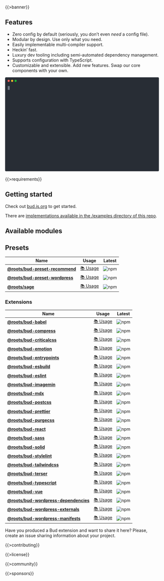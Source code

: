 {{>banner}}

## Features

- Zero config by default (seriously, you don&rsquo;t even _need_ a
  config file).
- Modular by design. Use only what you need.
- Easily implementable multi-compiler support.
- Heckin&rsquo; fast.
- Luxury dev tooling including semi-automated dependency management.
- Supports configuration with TypeScript.
- Customizable and extensible. Add new features. Swap our core
  components with your own.

<img
  src="https://raw.githubusercontent.com/roots/bud/main/sources/@repo/docs/static/casts/babel-build--cache.svg"
  title="bud.js build"
/>

{{>requirements}}

## Getting started

Check out [bud.js.org](https://bud.js.org/) to get started.

There are [implementations available in the /examples directory of
this repo](https://github.com/roots/bud/tree/master/examples).

## Available modules

## Presets

| Name                                                                    | Usage                                                           | Latest                                                                                                 |
| ----------------------------------------------------------------------- | --------------------------------------------------------------- | ------------------------------------------------------------------------------------------------------ |
| [**@roots/bud-preset-recommend**](/sources/@roots/bud-preset-recommend) | [📚 Usage](${url.docs}/extensions/presets/bud-preset-recommend) | ![npm](https://img.shields.io/npm/v/@roots/bud-preset-recommend.svg?color=%23525ddc&style=flat-square) |
| [**@roots/bud-preset-wordpress**](/sources/@roots/bud-preset-wordpress) | [📚 Usage](${url.docs}/extensions/presets/bud-preset-wordpress) | ![npm](https://img.shields.io/npm/v/@roots/bud-preset-wordpress.svg?color=%23525ddc&style=flat-square) |
| [**@roots/sage**](/sources/@roots/sage)                                 | [📚 Usage](${url.docs}/extensions/presets/sage)                 | ![npm](https://img.shields.io/npm/v/@roots/sage.svg?color=%23525ddc&style=flat-square)                 |

### Extensions

| Name                                                                                | Usage                                                          | Latest                                                                                                       |
| ----------------------------------------------------------------------------------- | -------------------------------------------------------------- | ------------------------------------------------------------------------------------------------------------ |
| [**@roots/bud-babel**](/sources/@roots/bud-babel)                                   | [📚 Usage](${url.docs}/extensions/bud-babel/)                  | ![npm](https://img.shields.io/npm/v/@roots/bud-babel.svg?color=%23525ddc&style=flat-square)                  |
| [**@roots/bud-compress**](/sources/@roots/bud-compress)                             | [📚 Usage](${url.docs}/extensions/bud-compress/)               | ![npm](https://img.shields.io/npm/v/@roots/bud-compress.svg?color=%23525ddc&style=flat-square)               |
| [**@roots/bud-criticalcss**](/sources/@roots/bud-criticalcss)                       | [📚 Usage](${url.docs}/extensions/bud-criticalcss/)            | ![npm](https://img.shields.io/npm/v/@roots/bud-criticalcss.svg?color=%23525ddc&style=flat-square)            |
| [**@roots/bud-emotion**](/sources/@roots/bud-emotion)                               | [📚 Usage](${url.docs}/extensions/bud-emotion/)                | ![npm](https://img.shields.io/npm/v/@roots/bud-emotion.svg?color=%23525ddc&style=flat-square)                |
| [**@roots/bud-entrypoints**](/sources/@roots/bud-entrypoints)                       | [📚 Usage](${url.docs}/extensions/bud-entrypoints/)            | ![npm](https://img.shields.io/npm/v/@roots/bud-entrypoints.svg?color=%23525ddc&style=flat-square)            |
| [**@roots/bud-esbuild**](/sources/@roots/bud-esbuild)                               | [📚 Usage](${url.docs}/extensions/bud-esbuild/)                | ![npm](https://img.shields.io/npm/v/@roots/bud-esbuild.svg?color=%23525ddc&style=flat-square)                |
| [**@roots/bud-eslint**](/sources/@roots/bud-eslint)                                 | [📚 Usage](${url.docs}/extensions/bud-eslint/)                 | ![npm](https://img.shields.io/npm/v/@roots/bud-eslint.svg?color=%23525ddc&style=flat-square)                 |
| [**@roots/bud-imagemin**](/sources/@roots/bud-imagemin)                             | [📚 Usage](${url.docs}/extensions/bud-imagemin/)               | ![npm](https://img.shields.io/npm/v/@roots/bud-imagemin.svg?color=%23525ddc&style=flat-square)               |
| [**@roots/bud-mdx**](/sources/@roots/bud-mdx)                                       | [📚 Usage](${url.docs}/extensions/bud-mdx/)                    | ![npm](https://img.shields.io/npm/v/@roots/bud-mdx.svg?color=%23525ddc&style=flat-square)                    |
| [**@roots/bud-postcss**](/sources/@roots/bud-postcss)                               | [📚 Usage](${url.docs}/extensions/bud-postcss/)                | ![npm](https://img.shields.io/npm/v/@roots/bud-postcss.svg?color=%23525ddc&style=flat-square)                |
| [**@roots/bud-prettier**](/sources/@roots/bud-prettier)                             | [📚 Usage](${url.docs}/extensions/bud-prettier/)               | ![npm](https://img.shields.io/npm/v/@roots/bud-prettier.svg?color=%23525ddc&style=flat-square)               |
| [**@roots/bud-purgecss**](/sources/@roots/bud-purgecss)                             | [📚 Usage](${url.docs}/extensions/bud-purgecss/)               | ![npm](https://img.shields.io/npm/v/@roots/bud-purgecss.svg?color=%23525ddc&style=flat-square)               |
| [**@roots/bud-react**](/sources/@roots/bud-react)                                   | [📚 Usage](${url.docs}/extensions/bud-react/)                  | ![npm](https://img.shields.io/npm/v/@roots/bud-react.svg?color=%23525ddc&style=flat-square)                  |
| [**@roots/bud-sass**](/sources/@roots/bud-sass)                                     | [📚 Usage](${url.docs}/extensions/bud-sass/)                   | ![npm](https://img.shields.io/npm/v/@roots/bud-sass.svg?color=%23525ddc&style=flat-square)                   |
| [**@roots/bud-solid**](/sources/@roots/bud-solid)                                   | [📚 Usage](${url.docs}/extensions/bud-solid/)                  | ![npm](https://img.shields.io/npm/v/@roots/bud-solid.svg?color=%23525ddc&style=flat-square)                  |
| [**@roots/bud-stylelint**](/sources/@roots/bud-stylelint)                           | [📚 Usage](${url.docs}/extensions/bud-stylelint/)              | ![npm](https://img.shields.io/npm/v/@roots/bud-stylelint.svg?color=%23525ddc&style=flat-square)              |
| [**@roots/bud-tailwindcss**](/sources/@roots/bud-tailwindcss)                       | [📚 Usage](${url.docs}/extensions/bud-tailwindcss/)            | ![npm](https://img.shields.io/npm/v/@roots/bud-tailwindcss.svg?color=%23525ddc&style=flat-square)            |
| [**@roots/bud-terser**](/sources/@roots/bud-terser)                                 | [📚 Usage](${url.docs}/extensions/bud-terser/)                 | ![npm](https://img.shields.io/npm/v/@roots/bud-terser.svg?color=%23525ddc&style=flat-square)                 |
| [**@roots/bud-typescript**](/sources/@roots/bud-typescript)                         | [📚 Usage](${url.docs}/extensions/bud-typescript/)             | ![npm](https://img.shields.io/npm/v/@roots/bud-typescript.svg?color=%23525ddc&style=flat-square)             |
| [**@roots/bud-vue**](/sources/@roots/bud-vue)                                       | [📚 Usage](${url.docs}/extensions/bud-vue/)                    | ![npm](https://img.shields.io/npm/v/@roots/bud-vue.svg?color=%23525ddc&style=flat-square)                    |
| [**@roots/bud-wordpress-dependencies**](/sources/@roots/bud-wordpress-dependencies) | [📚 Usage](${url.docs}/extensions/bud-wordpress-dependencies/) | ![npm](https://img.shields.io/npm/v/@roots/bud-wordpress-dependencies.svg?color=%23525ddc&style=flat-square) |
| [**@roots/bud-wordpress-externals**](/sources/@roots/bud-wordpress-externals)       | [📚 Usage](${url.docs}/extensions/bud-wordpress-externals/)    | ![npm](https://img.shields.io/npm/v/@roots/bud-wordpress-externals.svg?color=%23525ddc&style=flat-square)    |
| [**@roots/bud-wordpress-manifests**](/sources/@roots/bud-wordpress-manifests)       | [📚 Usage](${url.docs}/extensions/bud-wordpress-manifests/)    | ![npm](https://img.shields.io/npm/v/@roots/bud-wordpress-manifests.svg?color=%23525ddc&style=flat-square)    |

Have you produced a Bud extension and want to share it here? Please,
create an issue sharing information about your project.

{{>contributing}}

{{>license}}

{{>community}}

{{>sponsors}}
